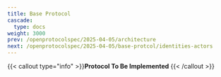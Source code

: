 ```yaml
---
title: Base Protocol
cascade:
  type: docs
weight: 3000
prev: /openprotocolspec/2025-04-05/architecture
next: /openprotocolspec/2025-04-05/base-protcol/identities-actors
---
```


{{< callout type="info" >}}**Protocol To Be Implemented** {{< /callout >}}
